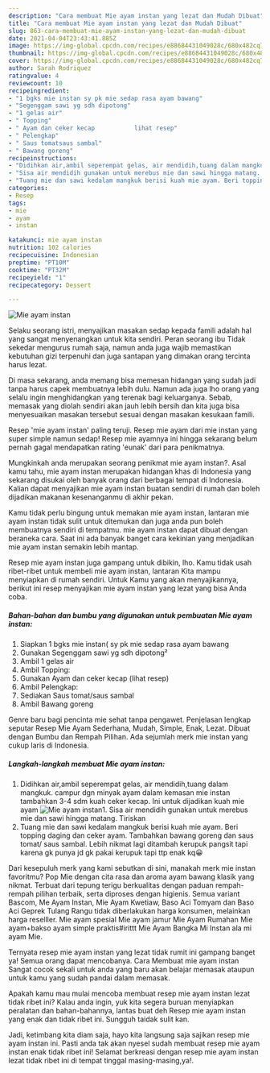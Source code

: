 ```yaml
---
description: "Cara membuat Mie ayam instan yang lezat dan Mudah Dibuat"
title: "Cara membuat Mie ayam instan yang lezat dan Mudah Dibuat"
slug: 863-cara-membuat-mie-ayam-instan-yang-lezat-dan-mudah-dibuat
date: 2021-04-04T23:43:41.885Z
image: https://img-global.cpcdn.com/recipes/e88684431049028c/680x482cq70/mie-ayam-instan-foto-resep-utama.jpg
thumbnail: https://img-global.cpcdn.com/recipes/e88684431049028c/680x482cq70/mie-ayam-instan-foto-resep-utama.jpg
cover: https://img-global.cpcdn.com/recipes/e88684431049028c/680x482cq70/mie-ayam-instan-foto-resep-utama.jpg
author: Sarah Rodriquez
ratingvalue: 4
reviewcount: 10
recipeingredient:
- "1 bgks mie instan sy pk mie sedap rasa ayam bawang"
- "Segenggam sawi yg sdh dipotong"
- "1 gelas air"
- " Topping"
- " Ayam dan ceker kecap           lihat resep"
- " Pelengkap"
- " Saus tomatsaus sambal"
- " Bawang goreng"
recipeinstructions:
- "Didihkan air,ambil seperempat gelas, air mendidih,tuang dalam mangkuk. campur dgn minyak ayam dalam kemasan mie instan tambahkan 3-4 sdm kuah ceker kecap. Ini untuk dijadikan kuah mie ayam"
- "Sisa air mendidih gunakan untuk merebus mie dan sawi hingga matang. Tiriskan"
- "Tuang mie dan sawi kedalam mangkuk berisi kuah mie ayam. Beri topping daging dan ceker ayam. Tambahkan bawang goreng dan saus tomat/ saus sambal. Lebih nikmat lagi ditambah kerupuk pangsit tapi karena gk punya jd gk pakai kerupuk tapi ttp enak kq😀"
categories:
- Resep
tags:
- mie
- ayam
- instan

katakunci: mie ayam instan 
nutrition: 102 calories
recipecuisine: Indonesian
preptime: "PT10M"
cooktime: "PT32M"
recipeyield: "1"
recipecategory: Dessert

---
```



![Mie ayam instan](https://img-global.cpcdn.com/recipes/e88684431049028c/680x482cq70/mie-ayam-instan-foto-resep-utama.jpg)

Selaku seorang istri, menyajikan masakan sedap kepada famili adalah hal yang sangat menyenangkan untuk kita sendiri. Peran seorang ibu Tidak sekedar mengurus rumah saja, namun anda juga wajib memastikan kebutuhan gizi terpenuhi dan juga santapan yang dimakan orang tercinta harus lezat.

Di masa  sekarang, anda memang bisa memesan hidangan yang sudah jadi tanpa harus capek membuatnya lebih dulu. Namun ada juga lho orang yang selalu ingin menghidangkan yang terenak bagi keluarganya. Sebab, memasak yang diolah sendiri akan jauh lebih bersih dan kita juga bisa menyesuaikan masakan tersebut sesuai dengan masakan kesukaan famili. 

Resep &#39;mie ayam instan&#39; paling teruji. Resep mie ayam dari mie instan yang super simple namun sedap! Resep mie ayamnya ini hingga sekarang belum pernah gagal mendapatkan rating &#39;eunak&#39; dari para penikmatnya.

Mungkinkah anda merupakan seorang penikmat mie ayam instan?. Asal kamu tahu, mie ayam instan merupakan hidangan khas di Indonesia yang sekarang disukai oleh banyak orang dari berbagai tempat di Indonesia. Kalian dapat menyajikan mie ayam instan buatan sendiri di rumah dan boleh dijadikan makanan kesenanganmu di akhir pekan.

Kamu tidak perlu bingung untuk memakan mie ayam instan, lantaran mie ayam instan tidak sulit untuk ditemukan dan juga anda pun boleh membuatnya sendiri di tempatmu. mie ayam instan dapat dibuat dengan beraneka cara. Saat ini ada banyak banget cara kekinian yang menjadikan mie ayam instan semakin lebih mantap.

Resep mie ayam instan juga gampang untuk dibikin, lho. Kamu tidak usah ribet-ribet untuk membeli mie ayam instan, lantaran Kita mampu menyiapkan di rumah sendiri. Untuk Kamu yang akan menyajikannya, berikut ini resep menyajikan mie ayam instan yang lezat yang bisa Anda coba.

<!--inarticleads1-->

##### Bahan-bahan dan bumbu yang digunakan untuk pembuatan Mie ayam instan:

1. Siapkan 1 bgks mie instan( sy pk mie sedap rasa ayam bawang
1. Gunakan Segenggam sawi yg sdh dipotong²
1. Ambil 1 gelas air
1. Ambil  Topping:
1. Gunakan  Ayam dan ceker kecap           (lihat resep)
1. Ambil  Pelengkap:
1. Sediakan  Saus tomat/saus sambal
1. Ambil  Bawang goreng


Genre baru bagi pencinta mie sehat tanpa pengawet. Penjelasan lengkap seputar Resep Mie Ayam Sederhana, Mudah, Simple, Enak, Lezat. Dibuat dengan Bumbu dan Rempah Pilihan. Ada sejumlah merk mie instan yang cukup laris di Indonesia. 

<!--inarticleads2-->

##### Langkah-langkah membuat Mie ayam instan:

1. Didihkan air,ambil seperempat gelas, air mendidih,tuang dalam mangkuk. campur dgn minyak ayam dalam kemasan mie instan tambahkan 3-4 sdm kuah ceker kecap. Ini untuk dijadikan kuah mie ayam
<img src="https://img-global.cpcdn.com/steps/5f64312f31625221/160x128cq70/mie-ayam-instan-langkah-memasak-1-foto.jpg" alt="Mie ayam instan">1. Sisa air mendidih gunakan untuk merebus mie dan sawi hingga matang. Tiriskan
1. Tuang mie dan sawi kedalam mangkuk berisi kuah mie ayam. Beri topping daging dan ceker ayam. Tambahkan bawang goreng dan saus tomat/ saus sambal. Lebih nikmat lagi ditambah kerupuk pangsit tapi karena gk punya jd gk pakai kerupuk tapi ttp enak kq😀


Dari kesepuluh merk yang kami sebutkan di sini, manakah merk mie instan favoritmu? Pop Mie dengan cita rasa dan aroma ayam bawang klasik yang nikmat. Terbuat dari tepung terigu berkualitas dengan paduan rempah-rempah pilihan terbaik, serta diproses dengan higienis. Semua variant Bascom, Me Ayam Instan, Mie Ayam Kwetiaw, Baso Aci Tomyam dan Baso Aci Geprek Tulang Rangu tidak diberlakukan harga konsumen, melainkan harga reselller. Mie ayam spesial Mie ayam jamur Mie Ayam Rumahan Mie ayam+bakso ayam simple praktis#irittt Mie Ayam Bangka Mi Instan ala mi ayam Mie. 

Ternyata resep mie ayam instan yang lezat tidak rumit ini gampang banget ya! Semua orang dapat mencobanya. Cara Membuat mie ayam instan Sangat cocok sekali untuk anda yang baru akan belajar memasak ataupun untuk kamu yang sudah pandai dalam memasak.

Apakah kamu mau mulai mencoba membuat resep mie ayam instan lezat tidak ribet ini? Kalau anda ingin, yuk kita segera buruan menyiapkan peralatan dan bahan-bahannya, lantas buat deh Resep mie ayam instan yang enak dan tidak ribet ini. Sungguh taidak sulit kan. 

Jadi, ketimbang kita diam saja, hayo kita langsung saja sajikan resep mie ayam instan ini. Pasti anda tak akan nyesel sudah membuat resep mie ayam instan enak tidak ribet ini! Selamat berkreasi dengan resep mie ayam instan lezat tidak ribet ini di tempat tinggal masing-masing,ya!.

